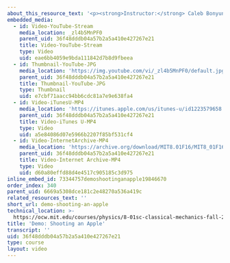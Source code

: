 ```yaml
---
about_this_resource_text: '<p><strong>Instructor:</strong> Caleb Bonyun</p>'
embedded_media:
  - id: Video-YouTube-Stream
    media_location: _zl4b5MnPF0
    parent_uid: 36f48dddb04a57b2a5a410e427267e21
    title: Video-YouTube-Stream
    type: Video
    uid: eae6bb4059e9bda111842d7b8d9fbeea
  - id: Thumbnail-YouTube-JPG
    media_location: 'https://img.youtube.com/vi/_zl4b5MnPF0/default.jpg'
    parent_uid: 36f48dddb04a57b2a5a410e427267e21
    title: Thumbnail-YouTube-JPG
    type: Thumbnail
    uid: e7cbf71aacc94bb6cdc81a7e9e638fa4
  - id: Video-iTunesU-MP4
    media_location: 'https://itunes.apple.com/us/itunes-u/id1223579658'
    parent_uid: 36f48dddb04a57b2a5a410e427267e21
    title: Video-iTunes U-MP4
    type: Video
    uid: a5e84086d07e5966b2207f85bf531cf4
  - id: Video-InternetArchive-MP4
    media_location: 'https://archive.org/download/MIT8.01F16/MIT8_01F16_Demo_01_360p.mp4'
    parent_uid: 36f48dddb04a57b2a5a410e427267e21
    title: Video-Internet Archive-MP4
    type: Video
    uid: d60a80effd88d4e4517c905185c3d975
inline_embed_id: 73344757demoshootinganapple19846670
order_index: 340
parent_uid: 6669a5308dce181c2e48270a536a419c
related_resources_text: ''
short_url: demo-shooting-an-apple
technical_location: >-
  https://ocw.mit.edu/courses/physics/8-01sc-classical-mechanics-fall-2016/week-1-kinematics/3.5-demos-for-projectile-motion/demo-shooting-an-apple
title: 'Demo: Shooting an Apple'
transcript: ''
uid: 36f48dddb04a57b2a5a410e427267e21
type: course
layout: video
---
```

